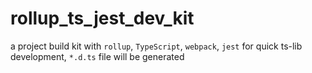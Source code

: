 # rollup_ts_jest_dev_kit
a project build kit with `rollup`, `TypeScript`, `webpack`, `jest` for quick ts-lib development, `*.d.ts` file will be generated